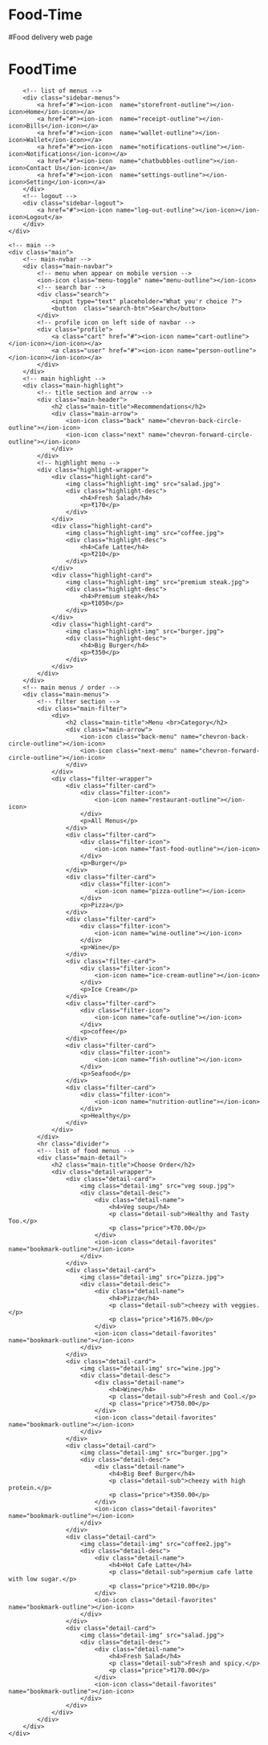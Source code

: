 # Food-Time
#Food delivery web page
<!DOCTYPE html>
<html lang="en">
<head>
    <meta charset="UTF-8">
    <meta name="viewport" content="width=device-width, initial-scale=1.0">
    <link rel="stylesheet" href="style.css">
    <!-- adding font google-->
    <link href="https://fonts.googleapis.com/css2?family=Open+Sans:wght@400;600&display=swap" rel="stylesheet">
    <title>Responsive Food delivery Services Version</title>
</head>
<body>
    <!-- Sidebar -->
    <div class="sidebar">
        <!-- logo -->
        <h1 class="sidebar-menu">FoodTime</h1>

        <!-- list of menus -->
        <div class="sidebar-menus">
            <a href="#"><ion-icon  name="storefront-outline"></ion-icon>Home</ion-icon></a>
            <a href="#"><ion-icon  name="receipt-outline"></ion-icon>Bills</ion-icon></a>
            <a href="#"><ion-icon  name="wallet-outline"></ion-icon>Wallet</ion-icon></a>
            <a href="#"><ion-icon  name="notifications-outline"></ion-icon>Notifications</ion-icon></a>
            <a href="#"><ion-icon  name="chatbubbles-outline"></ion-icon>Contact Us</ion-icon></a>
            <a href="#"><ion-icon  name="settings-outline"></ion-icon>Setting</ion-icon></a>
        </div>
        <!-- logout -->
        <div class="sidebar-logout">
            <a href="#"><ion-icon name="log-out-outline"></ion-icon></ion-icon>Logout</a>
        </div>
    </div>

    <!-- main -->
    <div class="main">
        <!-- main-nvbar -->
        <div class="main-navbar">
            <!-- menu when appear on mobile version -->
            <ion-icon class="menu-toggle" name="menu-outline"></ion-icon>
            <!-- search bar -->
            <div class="search">
                <input type="text" placeholder="What you'r choice ?">
                <button  class="search-btn">Search</button>
            </div>
            <!-- profile icon on left side of navbar -->
            <div class="profile">
                <a class="cart" href="#"><ion-icon name="cart-outline"></ion-icon></ion-icon></a>
                <a class="user" href="#"><ion-icon name="person-outline"></ion-icon></ion-icon></a>
            </div>
        </div>
        <!-- main highlight -->
        <div class="main-highlight">
            <!-- title section and arrow -->
            <div class="main-header">
                <h2 class="main-title">Recommendations</h2>
                <div class="main-arrow">
                    <ion-icon class="back" name="chevron-back-circle-outline"></ion-icon>
                    <ion-icon class="next" name="chevron-forward-circle-outline"></ion-icon>
                </div>
            </div>
            <!-- highlight menu -->
            <div class="highlight-wrapper">
                <div class="highlight-card">
                    <img class="highlight-img" src="salad.jpg">
                    <div class="highlight-desc">
                        <h4>Fresh Salad</h4>
                        <p>₹170</p>
                    </div>
                </div>
                <div class="highlight-card">
                    <img class="highlight-img" src="coffee.jpg">
                    <div class="highlight-desc">
                        <h4>Cafe Latte</h4>
                        <p>₹210</p>
                    </div>
                </div>
                <div class="highlight-card">
                    <img class="highlight-img" src="premium steak.jpg">
                    <div class="highlight-desc">
                        <h4>Premium steak</h4>
                        <p>₹1050</p>
                    </div>
                </div>
                <div class="highlight-card">
                    <img class="highlight-img" src="burger.jpg">
                    <div class="highlight-desc">
                        <h4>Big Burger</h4>
                        <p>₹350</p>
                    </div>
                </div>
            </div>
        </div>
        <!-- main menus / order -->
        <div class="main-menus">
            <!-- filter section -->
            <div class="main-filter">
                <div>
                    <h2 class="main-title">Menu <br>Category</h2>
                    <div class="main-arrow">
                        <ion-icon class="back-menu" name="chevron-back-circle-outline"></ion-icon>
                        <ion-icon class="next-menu" name="chevron-forward-circle-outline"></ion-icon>
                    </div>
                </div>
                <div class="filter-wrapper">
                    <div class="filter-card">
                        <div class="filter-icon">
                            <ion-icon name="restaurant-outline"></ion-icon>
                        </div>
                        <p>All Menus</p>
                    </div>
                    <div class="filter-card">
                        <div class="filter-icon">
                            <ion-icon name="fast-food-outline"></ion-icon>
                        </div>
                        <p>Burger</p>
                    </div>
                    <div class="filter-card">
                        <div class="filter-icon">
                            <ion-icon name="pizza-outline"></ion-icon>
                        </div>
                        <p>Pizza</p>
                    </div>
                    <div class="filter-card">
                        <div class="filter-icon">
                            <ion-icon name="wine-outline"></ion-icon>
                        </div>
                        <p>Wine</p>
                    </div>
                    <div class="filter-card">
                        <div class="filter-icon">
                            <ion-icon name="ice-cream-outline"></ion-icon>
                        </div>
                        <p>Ice Cream</p>
                    </div>
                    <div class="filter-card">
                        <div class="filter-icon">
                            <ion-icon name="cafe-outline"></ion-icon>
                        </div>
                        <p>coffee</p>
                    </div>
                    <div class="filter-card">
                        <div class="filter-icon">
                            <ion-icon name="fish-outline"></ion-icon>
                        </div>
                        <p>Seafood</p>
                    </div>
                    <div class="filter-card">
                        <div class="filter-icon">
                            <ion-icon name="nutrition-outline"></ion-icon>
                        </div>
                        <p>Healthy</p>
                    </div>
                </div>
            </div>
            <hr class="divider">
            <!-- lsit of food menus -->
            <div class="main-detail">
                <h2 class="main-title">Choose Order</h2>
                <div class="detail-wrapper">
                    <div class="detail-card">
                        <img class="detail-img" src="veg soup.jpg">
                        <div class="detail-desc">
                            <div class="detail-name">
                                <h4>Veg soup</h4>
                                <p class="detail-sub">Healthy and Tasty Too.</p>
                                <p class="price">₹70.00</p>
                            </div>
                            <ion-icon class="detail-favorites" name="bookmark-outline"></ion-icon>
                        </div>
                    </div>
                    <div class="detail-card">
                        <img class="detail-img" src="pizza.jpg">
                        <div class="detail-desc">
                            <div class="detail-name">
                                <h4>Pizza</h4>
                                <p class="detail-sub">cheezy with veggies.</p>
                                <p class="price">₹1675.00</p>
                            </div>
                            <ion-icon class="detail-favorites" name="bookmark-outline"></ion-icon>
                        </div>
                    </div>
                    <div class="detail-card">
                        <img class="detail-img" src="wine.jpg">
                        <div class="detail-desc">
                            <div class="detail-name">
                                <h4>Wine</h4>
                                <p class="detail-sub">Fresh and Cool.</p>
                                <p class="price">₹750.00</p>
                            </div>
                            <ion-icon class="detail-favorites" name="bookmark-outline"></ion-icon>
                        </div>
                    </div>
                    <div class="detail-card">
                        <img class="detail-img" src="burger.jpg">
                        <div class="detail-desc">
                            <div class="detail-name">
                                <h4>Big Beef Burger</h4>
                                <p class="detail-sub">cheezy with high protein.</p>
                                <p class="price">₹350.00</p>
                            </div>
                            <ion-icon class="detail-favorites" name="bookmark-outline"></ion-icon>
                        </div>
                    </div>
                    <div class="detail-card">
                        <img class="detail-img" src="coffee2.jpg">
                        <div class="detail-desc">
                            <div class="detail-name">
                                <h4>Hot Cafe Latte</h4>
                                <p class="detail-sub">permium cafe latte with low sugar.</p>
                                <p class="price">₹210.00</p>
                            </div>
                            <ion-icon class="detail-favorites" name="bookmark-outline"></ion-icon>
                        </div>
                    </div>
                    <div class="detail-card">
                        <img class="detail-img" src="salad.jpg">
                        <div class="detail-desc">
                            <div class="detail-name">
                                <h4>Fresh Salad</h4>
                                <p class="detail-sub">Fresh and spicy.</p>
                                <p class="price">₹170.00</p>
                            </div>
                            <ion-icon class="detail-favorites" name="bookmark-outline"></ion-icon>
                        </div>
                    </div>
                </div>
            </div>
        </div>
    </div>
</body>
<!-- adding ion icons -->
<script type="module" src="https://unpkg.com/ionicons@7.1.0/dist/ionicons/ionicons.esm.js"></script>
<script nomodule src="https://unpkg.com/ionicons@7.1.0/dist/ionicons/ionicons.js"></script>
<!-- adding javascript -->
<script src="https://code.jquery.com/jquery-2.2.4.min.js"></script>
<script src="app.js"></script>
</html>
